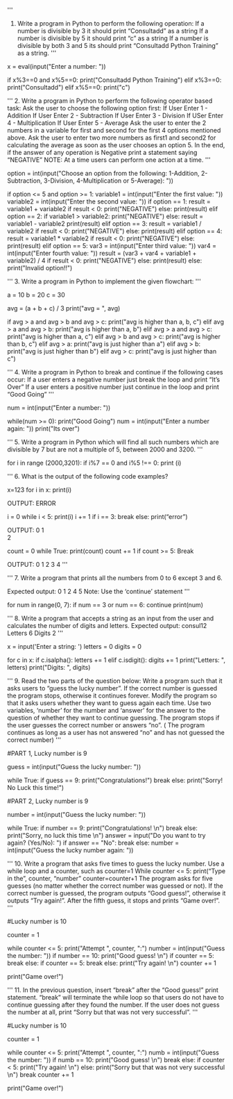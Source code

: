 '''
1.	Write a program in Python to perform the following operation:
If a number is divisible by 3 it should print “Consultadd” as a string
If a number is divisible by 5 it should print “c” as a string
If a number is divisible by both 3 and 5 its should print “Consultadd Python Training” as a string.
'''

x = eval(input("Enter a number: "))

if x%3==0 and x%5==0:
    print("Consultadd Python Training")
elif x%3==0:
    print("Consultadd")
elif x%5==0:
    print("c")



'''
2. 	Write a program in Python to perform the following operator based task:
Ask the user to choose the following option first:
If User Enter 1 - Addition 
If User Enter 2 - Subtraction
If User Enter 3 - Division
If USer Enter 4 - Multiplication
If User Enter 5 - Average
Ask the user to enter the 2 numbers in a variable for first and second for the first 4 options mentioned above.
Ask the user to enter two more numbers as first1 and second2 for calculating the average as soon as the user chooses an option 5.
In the end, if the answer of any operation is Negative print a statement saying “NEGATIVE”
NOTE: At a time users can perform one action at a time.
'''

option = int(input("Choose an option from the following: 1-Addition, 2-Subtraction, 3-Division, 4-Multiplication or 5-Average): "))

if option <= 5 and option >= 1:
    variable1 = int(input("Enter the first value: "))
    variable2 = int(input("Enter the second value: "))
    if option == 1:
        result = variable1 + variable2
        if result < 0:
            print("NEGATIVE")
        else:
            print(result)
    elif option == 2:
        if variable1 > variable2:
            print("NEGATIVE")
        else:
            result = variable1 - variable2
            print(result)
    elif option == 3:
        result = variable1 / variable2
        if result < 0:
            print("NEGATIVE")
        else:
            print(result)
    elif option == 4:
        result = variable1 * variable2
        if result < 0:
            print("NEGATIVE")
        else:
            print(result)
    elif option == 5:
        var3 = int(input("Enter third value: "))
        var4 = int(input("Enter fourth value: "))
        result = (var3 + var4 + variable1 + variable2) / 4
        if result < 0:
            print("NEGATIVE")
        else:
            print(result)
else:
    print("Invalid option!!")



'''
3. 	Write a program in Python to implement the given flowchart:
'''

a = 10
b = 20
c = 30

avg = (a + b + c) / 3
print("avg = ", avg)

if avg > a and avg > b and avg > c:
    print("avg is higher than a, b, c")
elif avg > a and avg > b:
    print("avg is higher than a, b")
elif avg > a and avg > c:
    print("avg is higher than a, c")
elif avg > b and avg > c:
    print("avg is higher than b, c")
elif avg > a:
    print("avg is just higher than a")
elif avg > b:
    print("avg is just higher than b")
elif avg > c:
    print("avg is just higher than c")
    

'''
4.  Write a program in Python to break and continue if the following cases occur:
If a user enters a negative number just break the loop and print “It’s Over”
If a user enters a positive number just continue in the loop and print “Good Going”
'''

num = int(input("Enter a number: "))

while(num >= 0):
    print("Good Going")
    num = int(input("Enter a number again: "))
print("Its over")


'''
5.   Write a program in Python which will find all such numbers which are divisible by 7 but are not a multiple of 5, between 2000 and 3200.
'''

for i in range (2000,3201):
    if i%7 == 0 and i%5 !== 0:
        print (i)


'''
6. What is the output of the following code examples?

x=123 
for i in x:
	print(i)

OUTPUT: ERROR 

i = 0
while i < 5:
    print(i)
    i += 1
    if i == 3:
        break
else:
    print(“error”)

OUTPUT: 0 
        1  
        2

count = 0
while True:
    print(count)
    count += 1
    if count >= 5:
        Break

OUTPUT: 0
        1
        2
        3
        4
'''  



'''
7. Write a program that prints all the numbers from 0 to 6 except 3 and 6.
    
   Expected output: 0 1 2 4 5
Note: Use the ‘continue’ statement
'''

for num in range(0, 7):
    if num == 3 or num == 6:
        continue
    print(num)


'''
8.  Write a program that accepts a string as an input from the user and calculates the number of digits and letters.
     Expected output: consul12
     Letters 6
     Digits 2
'''

x = input('Enter a string: ')
letters = 0
digits = 0

for c in x:
    if c.isalpha():
        letters += 1
    elif c.isdigit():
        digits += 1
print("Letters: ", letters)
print("Digits: ", digits)


'''
9. Read the two parts of the question below: 
 Write a program such that it asks users to “guess the lucky number”. If the correct number is guessed the program stops, otherwise it continues forever. 
Modify the program so that it asks users whether they want to guess again each time. Use two variables, ‘number’ for the number and ‘answer’ for the answer to the question of whether they want to continue guessing. The program stops if the user guesses the correct number or answers “no”. ( The program continues as long as a user has not answered “no” and has not guessed the correct number)
'''

#PART 1, Lucky number is 9

guess = int(input("Guess the lucky number: "))

while True:
    if guess == 9:
        print("Congratulations!")
        break
    else:
        print("Sorry! No Luck this time!")


#PART 2, Lucky number is 9

number = int(input("Guess the lucky number: "))

while True:
    if number == 9:
        print("Congratulations! \n")
        break
    else:
        print("Sorry, no luck this time \n")
        answer = input("Do you want to try again? (Yes/No): ")
        if answer == "No":
            break
        else:
            number = int(input("Guess the lucky number again: "))



'''
10.  Write a program that asks five times to guess the lucky number. Use a while loop and a counter, such as
           		counter=1
		While counter <= 5:
			print(“Type in the”, counter, “number”
			counter=counter+1
The program asks for five guesses (no matter whether the correct number was guessed or not). If the correct number is guessed, the program outputs “Good guess!”, otherwise it outputs “Try again!”. After the fifth guess, it stops and prints “Game over!”.
'''


#Lucky number is 10

counter = 1

while counter <= 5:
    print("Attempt ", counter, ":")
    number = int(input("Guess the number: "))
    if number == 10:
        print("Good guess! \n")
        if counter == 5:
            break
    else:
        if counter == 5:
            break
        else:
            print("Try again! \n")
    counter += 1

print("Game over!")



'''
11.  In the previous question, insert “break” after the “Good guess!” print statement. “break” will terminate the while loop so that users do not have to continue guessing after they found the number. If the user does not guess the number at all, print “Sorry but that was not very successful”.
'''


#Lucky number is 10

counter = 1

while counter <= 5:
    print("Attempt ", counter, ":")
    numb = int(input("Guess the number: "))
    if numb == 10:
        print("Good guess! \n")
        break
    else:
        if counter < 5:
            print("Try again! \n")
        else:
            print("Sorry but that was not very successful \n")
            break
    counter += 1

print("Game over!")